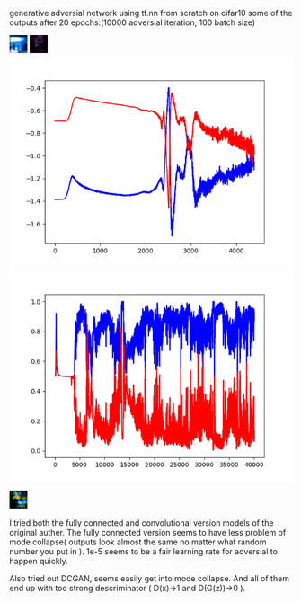 generative adversial network using tf.nn from scratch on cifar10
some of the outputs after 20 epochs:(10000 adversial iteration, 100 batch size)

![test1](https://github.com/mummy2358/gan/blob/master/test1.png)
![test2](https://github.com/mummy2358/gan/blob/master/test1_1.png)
![loss curve1](https://github.com/mummy2358/gan/blob/master/Figure_1.png)
![loss curve2](https://github.com/mummy2358/gan/blob/master/prob_40000.png)

![test image](https://github.com/mummy2358/gan/blob/master/test2_copy.png)

I tried both the fully connected and convolutional version models of the original auther. The fully connected version seems to have less problem of mode collapse( outputs look almost the same no matter what random number you put in ). 1e-5 seems to be a fair learning rate for adversial to happen quickly. 

Also tried out DCGAN, seems easily get into mode collapse. And all of them end up with too strong descriminator ( D(x)->1 and D(G(z))->0 ).
